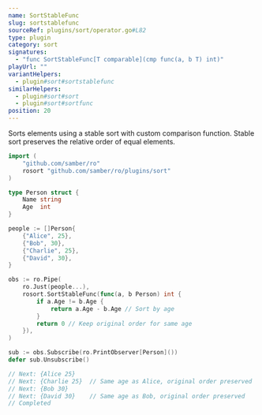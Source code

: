```yaml
---
name: SortStableFunc
slug: sortstablefunc
sourceRef: plugins/sort/operator.go#L82
type: plugin
category: sort
signatures:
  - "func SortStableFunc[T comparable](cmp func(a, b T) int)"
playUrl: ""
variantHelpers:
  - plugin#sort#sortstablefunc
similarHelpers:
  - plugin#sort#sort
  - plugin#sort#sortfunc
position: 20
---
```


Sorts elements using a stable sort with custom comparison function. Stable sort preserves the relative order of equal elements.

```go
import (
    "github.com/samber/ro"
    rosort "github.com/samber/ro/plugins/sort"
)

type Person struct {
    Name string
    Age  int
}

people := []Person{
    {"Alice", 25},
    {"Bob", 30},
    {"Charlie", 25},
    {"David", 30},
}

obs := ro.Pipe(
    ro.Just(people...),
    rosort.SortStableFunc(func(a, b Person) int {
        if a.Age != b.Age {
            return a.Age - b.Age // Sort by age
        }
        return 0 // Keep original order for same age
    }),
)

sub := obs.Subscribe(ro.PrintObserver[Person]())
defer sub.Unsubscribe()

// Next: {Alice 25}
// Next: {Charlie 25}  // Same age as Alice, original order preserved
// Next: {Bob 30}
// Next: {David 30}    // Same age as Bob, original order preserved
// Completed
```